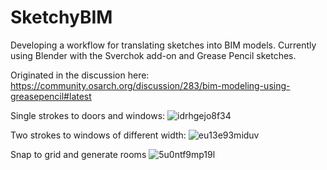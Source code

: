 # SketchyBIM
Developing a workflow for translating sketches into BIM models.
Currently using Blender with the Sverchok add-on and Grease Pencil sketches.

Originated in the discussion here:
https://community.osarch.org/discussion/283/bim-modeling-using-greasepencil#latest


Single strokes to doors and windows:
![idrhgejo8f34](https://user-images.githubusercontent.com/67052298/111067731-d0b6d980-84c5-11eb-8130-e20e49747c49.gif)


Two strokes to windows of different width:
![eu13e93miduv](https://user-images.githubusercontent.com/67052298/111067778-05c32c00-84c6-11eb-90a8-3a3317447bac.gif)


Snap to grid and generate rooms
![5u0ntf9mp19l](https://user-images.githubusercontent.com/67052298/111067789-196e9280-84c6-11eb-91ce-43d19988af05.gif)
